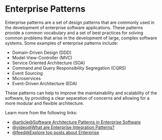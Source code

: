 # Enterprise Patterns

Enterprise patterns are a set of design patterns that are commonly used in the development of enterprise software applications. These patterns provide a common vocabulary and a set of best practices for solving common problems that arise in the development of large, complex software systems. Some examples of enterprise patterns include:

- Domain-Driven Design (DDD)
- Model-View-Controller (MVC)
- Service Oriented Architecture (SOA)
- Command and Query Responsibility Segregation (CQRS)
- Event Sourcing
- Microservices
- Event-Driven Architecture (EDA)

These patterns can help to improve the maintainability and scalability of the software, by providing a clear separation of concerns and allowing for a more modular and flexible architecture.

Learn more from the following links:

- [@article@Software Architecture Patterns in Enterprise Software](https://blog.devgenius.io/10-software-architecture-patterns-in-enterprise-software-development-fabacb5ed0c8)
- [@video@What are Enterprise Integration Patterns?](https://www.youtube.com/watch?v=WNm3QmJadNs)
- [@feed@Explore top posts about Enterprise](https://app.daily.dev/tags/enterprise?ref=roadmapsh)
